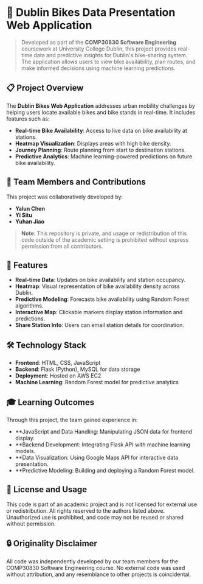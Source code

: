 # 🚴 Dublin Bikes Data Presentation Web Application

> Developed as part of the **COMP30830 Software Engineering** coursework at University College Dublin, this project provides real-time data and predictive insights for Dublin's bike-sharing system. The application allows users to view bike availability, plan routes, and make informed decisions using machine learning predictions.



## 📋 Project Overview

The **Dublin Bikes Web Application** addresses urban mobility challenges by helping users locate available bikes and bike stands in real-time. It includes features such as:
- **Real-time Bike Availability**: Access to live data on bike availability at stations.
- **Heatmap Visualization**: Displays areas with high bike density.
- **Journey Planning**: Route planning from start to destination stations.
- **Predictive Analytics**: Machine learning-powered predictions on future bike availability.



## 👥 Team Members and Contributions

This project was collaboratively developed by:
- **Yalun Chen** 
- **Yi Situ** 
- **Yuhan Jiao** 

> **Note**: This repository is private, and usage or redistribution of this code outside of the academic setting is prohibited without express permission from all contributors.



## 🌟 Features

- **Real-time Data**: Updates on bike availability and station occupancy.
- **Heatmap**: Visual representation of bike availability density across Dublin.
- **Predictive Modeling**: Forecasts bike availability using Random Forest algorithms.
- **Interactive Map**: Clickable markers display station information and predictions.
- **Share Station Info**: Users can email station details for coordination.



## 🛠️ Technology Stack

- **Frontend**: HTML, CSS, JavaScript
- **Backend**: Flask (Python), MySQL for data storage
- **Deployment**: Hosted on AWS EC2
- **Machine Learning**: Random Forest model for predictive analytics


##  🎓 Learning Outcomes
Through this project, the team gained experience in:

- **JavaScript and Data Handling: Manipulating JSON data for frontend display.
- **Backend Development: Integrating Flask API with machine learning models.
- **Data Visualization: Using Google Maps API for interactive data presentation.
- **Predictive Modeling: Building and deploying a Random Forest model.


## 📜 License and Usage
This code is part of an academic project and is not licensed for external use or redistribution. All rights reserved to the authors listed above. Unauthorized use is prohibited, and code may not be reused or shared without permission.

## 🔒 Originality Disclaimer
All code was independently developed by our team members for the COMP30830 Software Engineering course. No external code was used without attribution, and any resemblance to other projects is coincidental.
